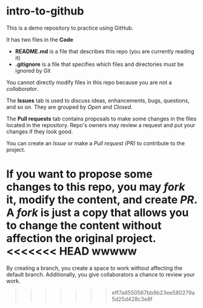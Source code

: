# intro-to-github
This is a demo repository to practice using GitHub.

It has two files in the **Code** 
- **README.md** is a file that describes this repo (you are currently reading it)
- **.gitignore** is a file that specifies which files and directories must be ignored by Git

You cannot directly modify files in this repo because you are not a *collaborator*.

The **Issues** tab is used to discuss ideas, enhancements, bugs, questions, and so on. They are grouped by *Open* and *Closed*.

The **Pull requests** tab contains proposals to make some changes in the files located in the repository. Repo's owners may review a request and put your changes if they look good.

You can create an *Issue* or make a *Pull request (PR)* to contribute to the project.

If you want to propose some changes to this repo, you may *fork* it, modify the content, and create *PR*. A *fork* is just a copy that allows you to change the content without affection the original project.
<<<<<<< HEAD
wwwww
=======
By creating a branch, you create a space to work without affecting the default branch. Additionally, you give collaborators a chance to review your work.
>>>>>>> eff7a8550567bb9b23ee580279a5d25d428c3e8f
